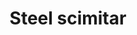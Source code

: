 ---
layout: item
title: Steel scimitar
item-id: 1325
datatable: true
id: 1325
name: "Steel scimitar"
monsters:
  - id: 2005
    name: "Lesser demon"
    combat_level: 82
    wiki_url: "https://oldschool.runescape.wiki/w/Lesser_demon#Level_82"
    drops:
      - quantity: "1"
        rarity: 0.0234375
    image: "https://oldschool.runescape.wiki/images/6/6d/Lesser_demon.png?65f08"
---